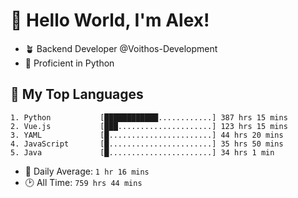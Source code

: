 # 👋 Hello World, I'm Alex!

- 🪴 Backend Developer @Voithos-Development
- 🐍 Proficient in Python

## 💚 My Top Languages
```
1. Python           [████████████............] 387 hrs 15 mins
2. Vue.js           [███.....................] 123 hrs 15 mins
3. YAML             [█.......................] 44 hrs 20 mins
4. JavaScript       [█.......................] 35 hrs 50 mins
5. Java             [█.......................] 34 hrs 1 min
```
- 💪 Daily Average: `1 hr 16 mins`
- 🕑 All Time: `759 hrs 44 mins`